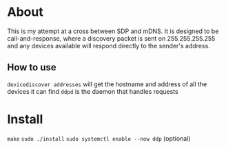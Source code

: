 
# About

This is my attempt at a cross between SDP and mDNS.
It is designed to be call-and-response, where a discovery packet is sent on 255.255.255.255 and any devices available will respond directly to the sender's address.

## How to use

`devicediscover addresses` will get the hostname and address of all the devices it can find
`ddpd` is the daemon that handles requests

# Install

`make`
`sudo ./install`
`sudo systemctl enable --now ddp` (optional)
